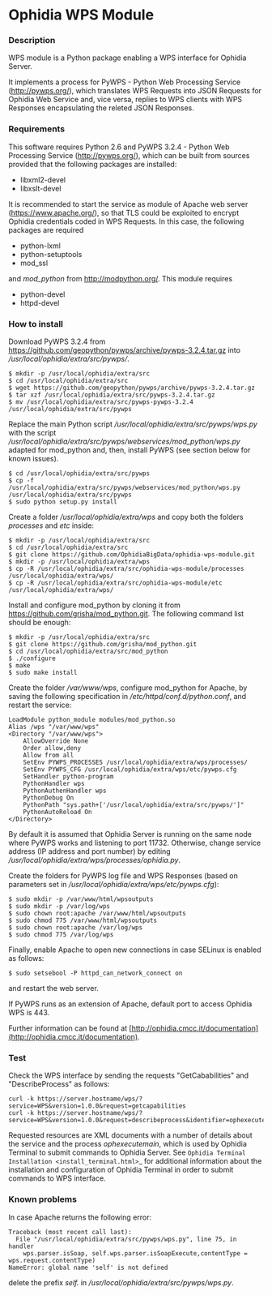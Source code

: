 # Ophidia WPS Module

### Description

WPS module is a Python package enabling a WPS interface for Ophidia Server.

It implements a process for PyWPS - Python Web Processing Service (http://pywps.org/), which translates WPS Requests into JSON Requests for Ophidia Web Service and, vice versa, replies to WPS clients with WPS Responses encapsulating the releted JSON Responses.

### Requirements

This software requires Python 2.6 and PyWPS 3.2.4 - Python Web Processing Service (http://pywps.org/), which can be built from sources provided that the following packages are installed:

- libxml2-devel
- libxslt-devel

It is recommended to start the service as module of Apache web server (https://www.apache.org/), so that TLS could be exploited to encrypt Ophidia credentials coded in WPS Requests. In this case, the following packages are required

- python-lxml
- python-setuptools
- mod_ssl

and *mod_python* from http://modpython.org/. This module requires

- python-devel
- httpd-devel

### How to install

Download PyWPS 3.2.4 from https://github.com/geopython/pywps/archive/pywps-3.2.4.tar.gz into */usr/local/ophidia/extra/src/pywps/*.

```
$ mkdir -p /usr/local/ophidia/extra/src
$ cd /usr/local/ophidia/extra/src
$ wget https://github.com/geopython/pywps/archive/pywps-3.2.4.tar.gz
$ tar xzf /usr/local/ophidia/extra/src/pywps-3.2.4.tar.gz
$ mv /usr/local/ophidia/extra/src/pywps-pywps-3.2.4 /usr/local/ophidia/extra/src/pywps
```

Replace the main Python script */usr/local/ophidia/extra/src/pywps/wps.py* with the script */usr/local/ophidia/extra/src/pywps/webservices/mod_python/wps.py* adapted for mod_python and, then, install PyWPS (see section below for known issues).

```
$ cd /usr/local/ophidia/extra/src/pywps
$ cp -f /usr/local/ophidia/extra/src/pywps/webservices/mod_python/wps.py /usr/local/ophidia/extra/src/pywps
$ sudo python setup.py install
```

Create a folder */usr/local/ophidia/extra/wps* and copy both the folders *processes* and *etc* inside:

```
$ mkdir -p /usr/local/ophidia/extra/src
$ cd /usr/local/ophidia/extra/src
$ git clone https://github.com/OphidiaBigData/ophidia-wps-module.git
$ mkdir -p /usr/local/ophidia/extra/wps
$ cp -R /usr/local/ophidia/extra/src/ophidia-wps-module/processes /usr/local/ophidia/extra/wps/
$ cp -R /usr/local/ophidia/extra/src/ophidia-wps-module/etc /usr/local/ophidia/extra/wps/
```

Install and configure mod_python by cloning it from https://github.com/grisha/mod_python.git. The following command list should be enough:

```
$ mkdir -p /usr/local/ophidia/extra/src
$ git clone https://github.com/grisha/mod_python.git
$ cd /usr/local/ophidia/extra/src/mod_python
$ ./configure
$ make
$ sudo make install
```

Create the folder */var/www/wps*, configure mod_python for Apache, by saving the following specification in */etc/httpd/conf.d/python.conf*, and restart the service:

	LoadModule python_module modules/mod_python.so
	Alias /wps "/var/www/wps"
	<Directory "/var/www/wps">
		AllowOverride None
		Order allow,deny
		Allow from all
		SetEnv PYWPS_PROCESSES /usr/local/ophidia/extra/wps/processes/
		SetEnv PYWPS_CFG /usr/local/ophidia/extra/wps/etc/pywps.cfg
		SetHandler python-program
		PythonHandler wps
		PythonAuthenHandler wps
		PythonDebug On
		PythonPath "sys.path+['/usr/local/ophidia/extra/src/pywps/']"
		PythonAutoReload On
	</Directory>

By default it is assumed that Ophidia Server is running on the same node where PyWPS works and listening to port 11732. Otherwise, change service address (IP address and port number) by editing */usr/local/ophidia/extra/wps/processes/ophidia.py*.

Create the folders for PyWPS log file and WPS Responses (based on parameters set in */usr/local/ophidia/extra/wps/etc/pywps.cfg*):

```
$ sudo mkdir -p /var/www/html/wpsoutputs
$ sudo mkdir -p /var/log/wps
$ sudo chown root:apache /var/www/html/wpsoutputs
$ sudo chmod 775 /var/www/html/wpsoutputs
$ sudo chown root:apache /var/log/wps
$ sudo chmod 775 /var/log/wps
```

Finally, enable Apache to open new connections in case SELinux is enabled as follows:

```
$ sudo setsebool -P httpd_can_network_connect on
```

and restart the web server.

If PyWPS runs as an extension of Apache, default port to access Ophidia WPS is 443.

Further information can be found at [http://ophidia.cmcc.it/documentation](http://ophidia.cmcc.it/documentation).

### Test

Check the WPS interface by sending the requests "GetCababilities" and "DescribeProcess" as follows:

```
curl -k https://server.hostname/wps/?service=WPS&version=1.0.0&request=getcapabilities
curl -k https://server.hostname/wps/?service=WPS&version=1.0.0&request=describeprocess&identifier=ophexecutemain
```

Requested resources are XML documents with a number of details about the service and the process *ophexecutemain*, which is used by Ophidia Terminal to submit commands to Ophidia Server. See `Ophidia Terminal Installation <install_terminal.html>`_ for additional information about the installation and configuration of Ophidia Terminal in order to submit commands to WPS interface.

### Known problems

In case Apache returns the following error:

	Traceback (most recent call last):
	  File "/usr/local/ophidia/extra/src/pywps/wps.py", line 75, in handler
	    wps.parser.isSoap, self.wps.parser.isSoapExecute,contentType = wps.request.contentType)
	NameError: global name 'self' is not defined

delete the prefix *self.* in */usr/local/ophidia/extra/src/pywps/wps.py*.

